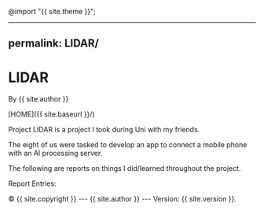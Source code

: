 @import "{{ site.theme }}";

---
permalink: LIDAR/
---

# LIDAR

By {{ site.author }}

[HOME]({{ site.baseurl }}/)

Project LIDAR is a project I took during Uni with my friends.

The eight of us were tasked to develop an app to connect a mobile phone with an AI processing server.

The following are reports on things I did/learned throughout the project.

<!-- Project Repository: LIDAR_Repo({{}}) -->

Report Entries:

<!-- > [CICD: Docker + Gitlab]({{ site.baseurl }}/LIDAR/CICD)  -->

 © {{ site.copyright }} --- {{ site.author }} --- Version: {{ site.version }}.
